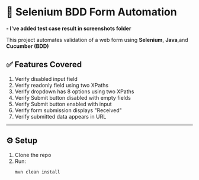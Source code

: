 # 🧪 Selenium BDD Form Automation

**- I've added test case result in screenshots folder**

This project automates validation of a web form using **Selenium**, **Java**,and **Cucumber (BDD)**

## ✅ Features Covered

1. Verify disabled input field
2. Verify readonly field using two XPaths
3. Verify dropdown has 8 options using two XPaths
4. Verify Submit button disabled with empty fields
5. Verify Submit button enabled with input
6. Verify form submission displays "Received"
7. Verify submitted data appears in URL

---
## ⚙️ Setup

1. Clone the repo
2. Run:
   ```bash
   mvn clean install
